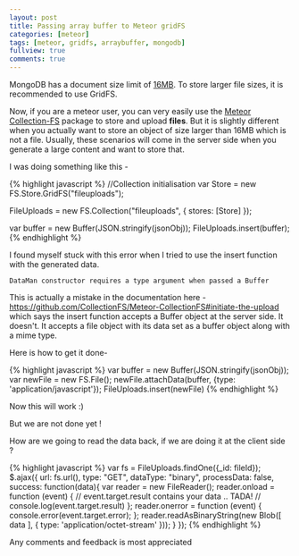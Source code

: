 ```yaml
---
layout: post
title: Passing array buffer to Meteor gridFS
categories: [meteor]
tags: [meteor, gridfs, arraybuffer, mongodb]
fullview: true
comments: true
---
```


MongoDB has a document size limit of [16MB](https://docs.mongodb.org/manual/reference/limits/#BSON-Document-Size). To store larger file sizes, it is recommended to use GridFS.

Now, if you are a meteor user, you can very easily use the [Meteor Collection-FS](https://github.com/CollectionFS/Meteor-CollectionFS) package to store and upload **files**. But it is slightly different when you actually want to store an object of size larger than 16MB which is not a file. Usually, these scenarios will come in the server side when you generate a large content and want to store that.

I was doing something like this -

{% highlight javascript %}
//Collection initialisation
var Store = new FS.Store.GridFS("fileuploads");

FileUploads = new FS.Collection("fileuploads", {
  stores: [Store]
});

var buffer = new Buffer(JSON.stringify(jsonObj));
FileUploads.insert(buffer);
{% endhighlight %}

I found myself stuck with this error when I tried to use the insert function with the generated data.
```
DataMan constructor requires a type argument when passed a Buffer
```

This is actually a mistake in the documentation here - <https://github.com/CollectionFS/Meteor-CollectionFS#initiate-the-upload> which says the insert function accepts a Buffer object at the server side. It doesn't. It accepts a file object with its data set as a buffer object along with a mime type.

Here is how to get it done-

{% highlight javascript %}
var buffer = new Buffer(JSON.stringify(jsonObj));
var newFile = new FS.File();
newFile.attachData(buffer, {type: 'application/javascript'});
FileUploads.insert(newFile)
{% endhighlight %}

Now this will work :)

But we are not done yet !

How are we going to read the data back, if we are doing it at the client side ?

{% highlight javascript %}
var fs = FileUploads.findOne({_id: fileId});
$.ajax({
  url: fs.url(),
  type: "GET",
  dataType: "binary",
  processData: false,
  success: function(data){
    var reader = new FileReader();
    reader.onload = function (event) {
      // event.target.result contains your data .. TADA!
      // console.log(event.target.result)
    };
    reader.onerror = function (event) {
      console.error(event.target.error);
    };
    reader.readAsBinaryString(new Blob([ data ],
      { type: 'application/octet-stream' }));
  }
});
{% endhighlight %}

Any comments and feedback is most appreciated
